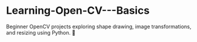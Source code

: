 # Learning-Open-CV---Basics
Beginner OpenCV projects exploring shape drawing, image transformations, and resizing using Python. 🚀
